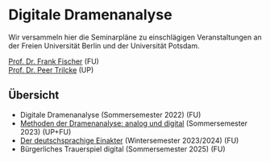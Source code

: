 # Digitale Dramenanalyse

Wir versammeln hier die Seminarpläne zu einschlägigen Veranstaltungen an der Freien Universität Berlin und der Universität Potsdam.

[Prof. Dr. Frank Fischer](https://lehkost.github.io/) (FU) \
[Prof. Dr. Peer Trilcke](https://www.uni-potsdam.de/de/lit-19-jhd/welcome) (UP)

## Übersicht
- Digitale Dramenanalyse (Sommersemester 2022) (FU)
- [Methoden der Dramenanalyse: analog und digital](methoden_analog_digital_sose_2023) (Sommersemester 2023) (UP+FU)
- [Der deutschsprachige Einakter](einakter_wise_2023-2024) (Wintersemester 2023/2024) (FU)
- Bürgerliches Trauerspiel digital (Sommersemester 2025) (FU)
